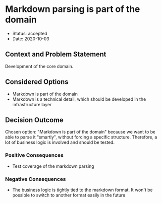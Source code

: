 # Markdown parsing is part of the domain

- Status: accepted
- Date: 2020-10-03

## Context and Problem Statement

Development of the core domain.

## Considered Options

- Markdown is part of the domain
- Markdown is a technical detail, which should be developed in the infrastructure layer

## Decision Outcome

Chosen option: "Markdown is part of the domain" because we want to be able to parse it "smartly", without forcing a specific structure.
Therefore, a lot of business logic is involved and should be tested.

### Positive Consequences

- Test coverage of the markdown parsing

### Negative Consequences

- The business logic is tightly tied to the markdown format. It won't be possible to switch to another format easily in the future
